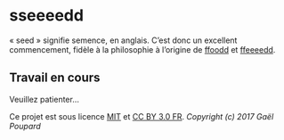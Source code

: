 # sseeeedd

« seed » signifie semence, en anglais. C’est donc un excellent commencement, fidèle à la philosophie à l’origine de [ffoodd](http://www.ffoodd.fr) et [ffeeeedd](https://github.com/ffoodd/ffeeeedd).


## Travail en cours

Veuillez patienter…

Ce projet est sous licence [MIT](http://opensource.org/licenses/MIT "The MIT licence") et [CC BY 3.0 FR](http://creativecommons.org/licenses/by/3.0/fr/ "Explications de la licence").
*Copyright (c) 2017 Gaël Poupard*
